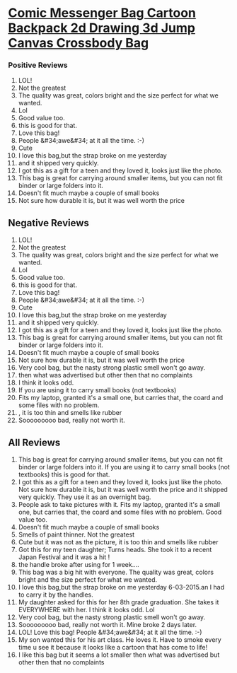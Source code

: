 # [Comic Messenger Bag Cartoon Backpack 2d Drawing 3d Jump Canvas Crossbody Bag](https://products.checkmycream.com/products/Comic-Messenger-Bag-Cartoon-Backpack-2d-Drawing-3d-Jump-Canvas-Crossbody-Bag.html)

### Positive Reviews

<ol>
      <li>LOL!</li>
      <li>Not the greatest</li>
      <li>The quality was great, colors bright and the size perfect for what we wanted.</li>
      <li>Lol</li>
      <li>Good value too.</li>
      <li>this is good for that.</li>
      <li>Love this bag!</li>
      <li>People &amp;#34;awe&amp;#34; at it all the time. :-)</li>
      <li>Cute</li>
      <li>I love this bag,but the strap broke on me yesterday</li>
      <li>and it shipped very quickly.  </li>
      <li>I got this as a gift for a teen and they loved it, looks just like the photo.  </li>
      <li>This bag is great for carrying around smaller items, but you can not fit binder or large folders into it.</li>
      <li>Doesn&#x27;t fit much maybe a couple of small books</li>
      <li>Not sure how durable it is, but it was well worth the price</li>
</ol>


<h2>Negative Reviews</h2>
<ol>
<li> LOL!</li>
<li> Not the greatest</li>
<li> The quality was great, colors bright and the size perfect for what we wanted.</li>
<li> Lol</li>
<li> Good value too.</li>
<li> this is good for that.</li>
<li> Love this bag!</li>
<li> People &amp;#34;awe&amp;#34; at it all the time. :-)</li>
<li> Cute</li>
<li> I love this bag,but the strap broke on me yesterday</li>
<li> and it shipped very quickly.  </li>
<li> I got this as a gift for a teen and they loved it, looks just like the photo.  </li>
<li> This bag is great for carrying around smaller items, but you can not fit binder or large folders into it.</li>
<li> Doesn&#x27;t fit much maybe a couple of small books</li>
<li> Not sure how durable it is, but it was well worth the price</li>
<li> Very cool bag, but the nasty strong plastic smell won&#x27;t go away.</li>
<li> then what was advertised but other then that no complaints</li>
<li> I think it looks odd.  </li>
<li> If you are using it to carry small books (not textbooks)</li>
<li> Fits my laptop, granted it&#x27;s a small one, but carries that, the coard and some files with no problem.</li>
<li> , it is too thin and smells like rubber</li>
<li> Sooooooooo bad, really not worth it.</li>
</ol>

<h2>All Reviews</h2>

<ol>
    <li> This bag is great for carrying around smaller items, but you can not fit binder or large folders into it. If you are using it to carry small books (not textbooks) this is good for that.</li>
    <li> I got this as a gift for a teen and they loved it, looks just like the photo.  Not sure how durable it is, but it was well worth the price and it shipped very quickly.  They use it as an overnight bag.</li>
    <li> People ask to take pictures with it. Fits my laptop, granted it&#x27;s a small one, but carries that, the coard and some files with no problem. Good value too.</li>
    <li> Doesn&#x27;t fit much maybe a couple of small books</li>
    <li> Smells of paint thinner. Not the greatest</li>
    <li> Cute but it was not as the picture, it is too thin and smells like rubber</li>
    <li> Got this for my teen daughter; Turns heads. She took it to a recent Japan Festival and it was a hit !</li>
    <li> the handle broke after using for 1 week....</li>
    <li> This bag was a big hit with everyone.  The quality was great, colors bright and the size perfect for what we wanted.</li>
    <li> I love this bag,but the strap broke on me yesterday 6-03-2015.an I had to carry it by the handles.</li>
    <li> My daughter asked for this for her 8th grade graduation.  She takes it EVERYWHERE with her.  I think it looks odd.  Lol</li>
    <li> Very cool bag, but the nasty strong plastic smell won&#x27;t go away.</li>
    <li> Sooooooooo bad, really not worth it. Mine broke 2 days later.</li>
    <li> LOL! Love this bag! People &amp;#34;awe&amp;#34; at it all the time. :-)</li>
    <li> My son wanted this for his art class. He loves it.  Have to smoke every time u see it because it looks like a cartoon that has come to life!</li>
    <li> I like this bag but it seems a lot smaller then what was advertised but other then that no complaints</li>
</ol>




